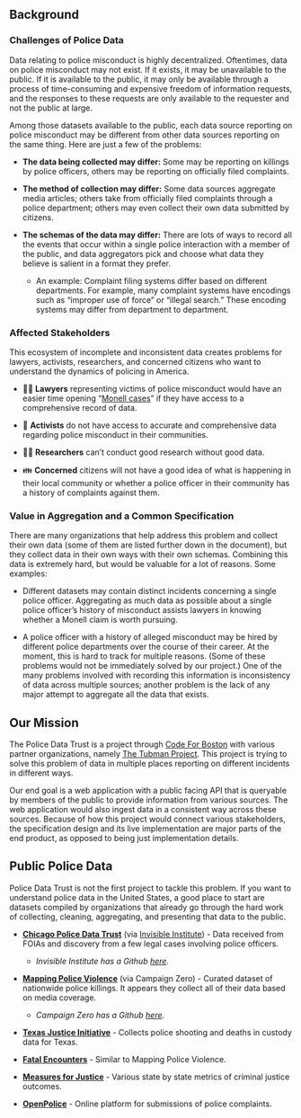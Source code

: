 ## Background

### Challenges of Police Data

Data relating to police misconduct is highly decentralized. Oftentimes, data on police misconduct may not exist. If it exists, it may be unavailable to the public. If it is available to the public, it may only be available through a process of time-consuming and expensive freedom of information requests, and the responses to these requests are only available to the requester and not the public at large.

Among those datasets available to the public, each data source reporting on police misconduct may be different from other data sources reporting on the same thing. Here are just a few of the problems:

- **The data being collected may differ:** Some may be reporting on killings by police officers, others may be reporting on officially filed complaints.

- **The method of collection may differ:** Some data sources aggregate media articles; others take from officially filed complaints through a police department; others may even collect their own data submitted by citizens.

- **The schemas of the data may differ:** There are lots of ways to record all the events that occur within a single police interaction with a member of the public, and data aggregators pick and choose what data they believe is salient in a format they prefer.

  - An example: Complaint filing systems differ based on different departments. For example, many complaint systems have encodings such as “improper use of force” or “illegal search.” These encoding systems may differ from department to department.

### Affected Stakeholders

This ecosystem of incomplete and inconsistent data creates problems for lawyers, activists, researchers, and concerned citizens who want to understand the dynamics of policing in America.

- 👩‍⚖️ **Lawyers** representing victims of police misconduct would have an easier time opening “[Monell cases](https://www.lawfareblog.com/municipal-liability-police-misconduct-lawsuits)” if they have access to a comprehensive record of data.

- 💪 **Activists** do not have access to accurate and comprehensive data regarding police misconduct in their communities.

- 🧑‍🔬 **Researchers** can’t conduct good research without good data.

- 👪 **Concerned** citizens will not have a good idea of what is happening in their local community or whether a police officer in their community has a history of complaints against them.

### Value in Aggregation and a Common Specification

There are many organizations that help address this problem and collect their own data (some of them are listed further down in the document), but they collect data in their own ways with their own schemas. Combining this data is extremely hard, but would be valuable for a lot of reasons. Some examples:

- Different datasets may contain distinct incidents concerning a single police officer. Aggregating as much data as possible about a single police officer’s history of misconduct assists lawyers in knowing whether a Monell claim is worth pursuing.

- A police officer with a history of alleged misconduct may be hired by different police departments over the course of their career. At the moment, this is hard to track for multiple reasons. (Some of these problems would not be immediately solved by our project.) One of the many problems involved with recording this information is inconsistency of data across multiple sources; another problem is the lack of any major attempt to aggregate all the data that exists.

## Our Mission

The Police Data Trust is a project through [Code For Boston](https://www.codeforboston.org/) with various partner organizations, namely [The Tubman Project](https://tubmanproject.com). This project is trying to solve this problem of data in multiple places reporting on different incidents in different ways.

Our end goal is a web application with a public facing API that is queryable by members of the public to provide information from various sources. The web application would also ingest data in a consistent way across these sources. Because of how this project would connect various stakeholders, the specification design and its live implementation are major parts of the end product, as opposed to being just implementation details.

## Public Police Data

Police Data Trust is not the first project to tackle this problem. If you want to understand police data in the United States, a good place to start are datasets compiled by organizations that already go through the hard work of collecting, cleaning, aggregating, and presenting that data to the public.

- **[Chicago Police Data Trust](https://cpdp.co/)** (via [Invisible Institute](https://invisible.institute/)) - Data received from FOIAs and discovery from a few legal cases involving police officers.
  - _Invisible Institute has a Github [here](https://github.com/invinst/)._

- **[Mapping Police Violence](https://mappingpoliceviolence.org/)** (via Campaign Zero) - Curated dataset of nationwide police killings. It appears they collect all of their data based on media coverage.
  - _Campaign Zero has a Github [here](https://github.com/campaignzero)._

- **[Texas Justice Initiative](https://texasjusticeinitiative.org/)** - Collects police shooting and deaths in custody data for Texas.

- **[Fatal Encounters](https://fatalencounters.org/)** - Similar to Mapping Police Violence.

- **[Measures for Justice](https://measuresforjustice.org/)** - Various state by state metrics of criminal justice outcomes.

- **[OpenPolice](https://openpolice.org/)** - Online platform for submissions of police complaints.
